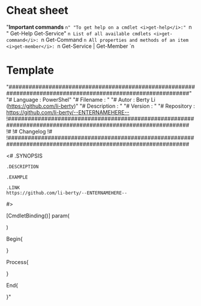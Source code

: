 # Cheat sheet

"<b>Important commands</b> `n"
"To get help on a cmdlet <i>get-help</i>:" `n
"	Get-Help Get-Service" `n
List of all available cmdlets <i>get-command</i>: `n
	Get-Command `n
All properties and methods of an item <i>get-member</i>: `n
	Get-Service | Get-Member `n

# Template

"###############################################################################################################"
"# Language    : PowerShel"
"# Filename    : "
"# Autor       : Berty Li (https://github.com/li-berty)"
"# Description : "
"# Version     : "
"# Repository  : https://github.com/li-berty/--ENTERNAMEHERE--
!###############################################################################################################
!#
!# Changelog
!#
!###############################################################################################################

<#
    .SYNOPSIS
    
    .DESCRIPTION
    
    .EXAMPLE
    
    .LINK
    https://github.com/li-berty/--ENTERNAMEHERE--
#>

[CmdletBinding()]
param(

)

Begin{

}

Process{

}

End{

}"
